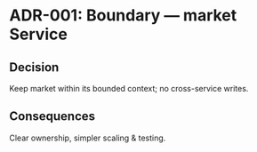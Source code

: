 # ADR-001: Boundary — market Service
## Decision
Keep market within its bounded context; no cross-service writes.
## Consequences
Clear ownership, simpler scaling & testing.
